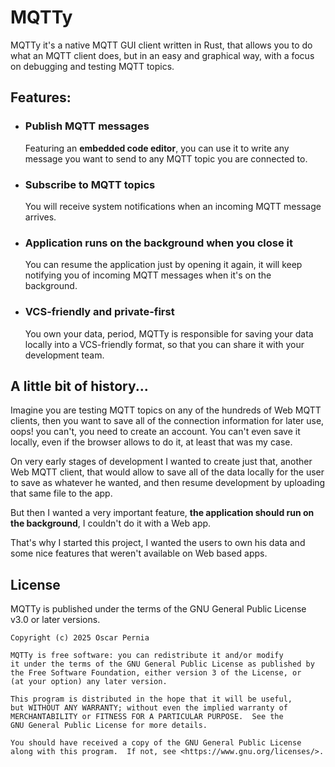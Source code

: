 # MQTTy

MQTTy it's a native MQTT GUI client written in Rust, that allows you to do what an MQTT client does, but in an easy and graphical way, with a focus on debugging and testing MQTT topics.

## Features:

- ### Publish MQTT messages

  Featuring an **embedded code editor**, you can use it to write any message you want to send to any MQTT topic you are connected to.

- ### Subscribe to MQTT topics

  You will receive system notifications when an incoming MQTT message arrives.

- ### Application runs on the background when you close it

  You can resume the application just by opening it again, it will keep notifying you of incoming MQTT messages when it's on the background.

- ### VCS-friendly and private-first

  You own your data, period, MQTTy is responsible for saving your data locally into a VCS-friendly format, so that you can share it with your development team.

## A little bit of history...

Imagine you are testing MQTT topics on any of the hundreds of Web MQTT clients, then you want to save all of the connection information for later use, oops! you can't, you need to create an account. You can't even save it locally, even if the browser allows to do it, at least that was my case.

On very early stages of development I wanted to create just that, another Web MQTT client, that would allow to save all of the data locally for the user to save as whatever he wanted, and then resume development by uploading that same file to the app.

But then I wanted a very important feature, **the application should run on the background**, I couldn't do it with a Web app.

That's why I started this project, I wanted the users to own his data and some nice features that weren't available on Web based apps.

## License

MQTTy is published under the terms of the GNU General Public License v3.0 or later versions.

    Copyright (c) 2025 Oscar Pernia

    MQTTy is free software: you can redistribute it and/or modify
    it under the terms of the GNU General Public License as published by
    the Free Software Foundation, either version 3 of the License, or
    (at your option) any later version.

    This program is distributed in the hope that it will be useful,
    but WITHOUT ANY WARRANTY; without even the implied warranty of
    MERCHANTABILITY or FITNESS FOR A PARTICULAR PURPOSE.  See the
    GNU General Public License for more details.

    You should have received a copy of the GNU General Public License
    along with this program.  If not, see <https://www.gnu.org/licenses/>.
